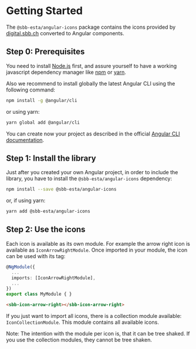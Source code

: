 # Getting Started

The `@sbb-esta/angular-icons` package contains the icons provided by
[digital.sbb.ch](https://digital.sbb.ch/en/icons-und-piktogramme/sbb-icons)
converted to Angular components.

## Step 0: Prerequisites

You need to install [Node.js](https://nodejs.org/it/) first, and assure yourself to have a working javascript dependency manager like [npm](https://www.npmjs.com/) or [yarn](https://yarnpkg.com/lang/en/).

Also we recommend to install globally the latest Angular CLI using the following command:

```sh
npm install -g @angular/cli
```

or using yarn:

```sh
yarn global add @angular/cli
```

You can create now your project as described in the official [Angular CLI documentation](https://cli.angular.io/).

## Step 1: Install the library

Just after you created your own Angular project, in order to include the library, you have to install the `@sbb-esta/angular-icons` dependency:

```sh
npm install --save @sbb-esta/angular-icons
```

or, if using yarn:

```sh
yarn add @sbb-esta/angular-icons
```

## Step 2: Use the icons

Each icon is available as its own module. For example the arrow right icon is available as `IconArrowRightModule`.
Once imported in your module, the icon can be used with its tag:

```ts
@NgModule({
  ...
  imports: [IconArrowRightModule],
  ...
})
export class MyModule { }
```

```html
<sbb-icon-arrow-right></sbb-icon-arrow-right>
```

If you just want to import all icons, there is a collection module available: `IconCollectionModule`.
This module contains all available icons.

Note: The intention with the module per icon is, that it can be tree shaked. If you use the collection
modules, they cannot be tree shaken.
